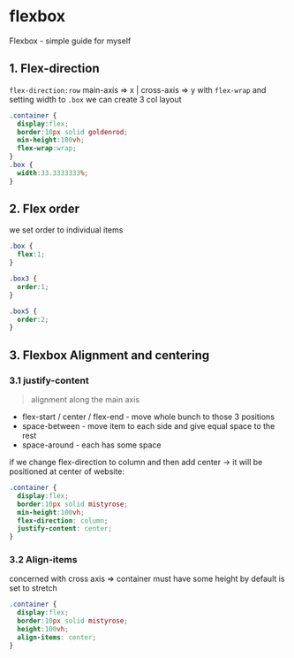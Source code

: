 # flexbox
Flexbox - simple guide for myself

## 1. Flex-direction 
```flex-direction:row``` main-axis => x  | cross-axis => y
with ```flex-wrap``` and setting width to `.box` we can create 3 col layout 

```css
.container {
  display:flex;
  border:10px solid goldenrod;
  min-height:100vh;
  flex-wrap:wrap;
}
.box {
  width:33.3333333%;
}
```

## 2. Flex order
we set order to individual items

```css
.box {
  flex:1;
}

.box3 {
  order:1;
}

.box5 {
  order:2;
}
```
## 3. Flexbox Alignment and centering
### 3.1 justify-content

> alignment along the main axis 

- flex-start / center / flex-end - move whole bunch to those 3 positions
- space-between - move item to each side and give equal space to the rest 
- space-around - each has some space

if we change flex-direction to column and then add center -> it will be positioned at center of website:
```css
.container {
  display:flex;
  border:10px solid mistyrose;
  min-height:100vh;
  flex-direction: column;
  justify-content: center;
}
```
### 3.2 Align-items
 concerned with cross axis 
=> container must have some height 
by default is set to stretch

```css
.container {
  display:flex;
  border:10px solid mistyrose;
  height:100vh;
  align-items: center;
}
```
